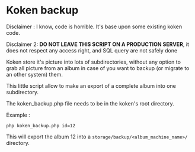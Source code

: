 # Koken backup

Disclaimer : I know, code is horrible. It's base upon some existing koken code.

Disclaimer 2: __DO NOT LEAVE THIS SCRIPT ON A PRODUCTION SERVER__, it does not respect any access right, and SQL query are not safely done

Koken store it's picture into lots of subdirectories, without any option to grab all picture from an album in case of you want to backup (or migrate to an other system) them.

This little script allow to make an export of a complete album into one subdirectory.

The koken_backup.php file needs to be in the koken's root directory.

Example : 
```
php koken_backup.php id=12
```
This will export the album 12 into a `storage/backup/<album_machine_name>/` directory.
